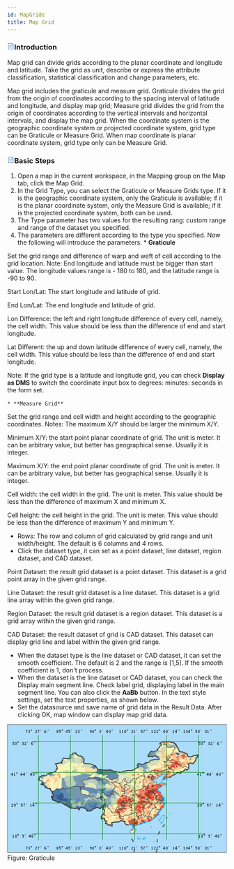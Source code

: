 ```yaml
---
id: MapGride
title: Map Grid
---
```

### ![](../../img/read.gif)Introduction

Map grid can divide grids according to the planar coordinate and longitude and latitude. Take the grid as unit, describe or express the attribute classification, statistical classification and change parameters, etc.

Map grid includes the graticule and measure grid. Graticule divides the grid from the origin of coordinates according to the spacing interval of latitude and longitude, and display map grid; Measure grid divides the grid from the origin of coordinates according to the vertical intervals and horizontal intervals, and display the map grid. When the coordinate system is the geographic coordinate system or projected coordinate system, grid type can be Graticule or Measure Grid. When map coordinate is planar coordinate system, grid type only can be Measure Grid.

### ![](../../img/read.gif)Basic Steps

  1. Open a map in the current workspace, in the Mapping group on the Map tab, click the Map Grid.
  2. In the Grid Type, you can select the Graticule or Measure Grids type. If it is the geographic coordinate system, only the Graticule is available; if it is the planar coordinate system, only the Measure Grid is available; if it is the projected coordinate system, both can be used.
  3. The Type parameter has two values for the resulting rang: custom range and range of the dataset you specified.
  4. The parameters are different according to the type you specified. Now the following will introduce the parameters. 
    * **Graticule**

Set the grid range and difference of warp and weft of cell according to the grid location. Note: End longitude and latitude must be bigger than start value. The longitude values range is - 180 to 180, and the latitude range is -90 to 90.

Start Lon/Lat: The start longitude and latitude of grid.

End Lon/Lat: The end longitude and latitude of grid.

Lon Difference: the left and right longitude difference of every cell, namely, the cell width. This value should be less than the difference of end and start longitude.

Lat Different: the up and down latitude difference of every cell, namely, the cell width. This value should be less than the difference of end and start longitude.

Note: If the grid type is a latitude and longitude grid, you can check **Display as DMS** to switch the coordinate input box to degrees: minutes: seconds in the form set.

    * **Measure Grid**

Set the grid range and cell width and height according to the geographic coordinates. Notes: The maximum X/Y should be larger the minimum X/Y.

Minimum X/Y: the start point planar coordinate of grid. The unit is meter. It can be arbitrary value, but better has geographical sense. Usually it is integer.

Maximum X/Y: the end point planar coordinate of grid. The unit is meter. It can be arbitrary value, but better has geographical sense. Usually it is integer.

Cell width: the cell width in the grid. The unit is meter. This value should be less than the difference of maximum X and minimum X.

Cell height: the cell height in the grid. The unit is meter. This value should be less than the difference of maximum Y and minimum Y.

* Rows: The row and column of grid calculated by grid range and unit width/height. The default is 6 columns and 4 rows.
* Click the dataset type, it can set as a point dataset, line dataset, region dataset, and CAD dataset. 

Point Dataset: the result grid dataset is a point dataset. This dataset is a grid point array in the given grid range.

Line Dataset: the result grid dataset is a line dataset. This dataset is a grid line array within the given grid range.

Region Dataset: the result grid dataset is a region dataset. This dataset is a grid array within the given grid range.

CAD Dataset: the result dataset of grid is CAD dataset. This dataset can display grid line and label within the given grid range.

* When the dataset type is the line dataset or CAD dataset, it can set the smooth coefficient. The default is 2 and the range is [1,5]. If the smooth coefficient is 1, don't process.
* When the dataset is the line dataset or CAD dataset, you can check the Display main segment line. Check label grid, displaying label in the main segment line. You can also click the **AaBb** button. In the text style settings, set the text properties, as shown below. 
* Set the datasource and save name of grid data in the Result Data. After clicking OK, map window can display map grid data.

![](img-en/Gride.png)  
Figure: Graticule  